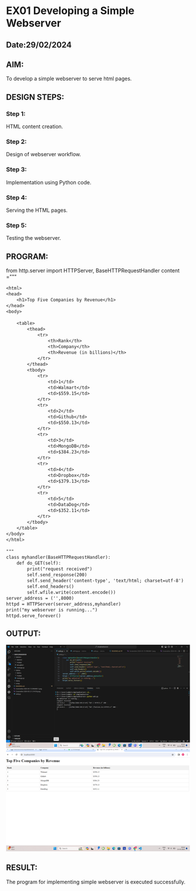 # EX01 Developing a Simple Webserver
## Date:29/02/2024

## AIM:
To develop a simple webserver to serve html pages.

## DESIGN STEPS:
### Step 1: 
HTML content creation.

### Step 2:
Design of webserver workflow.

### Step 3:
Implementation using Python code.

### Step 4:
Serving the HTML pages.

### Step 5:
Testing the webserver.

## PROGRAM:
from http.server import HTTPServer, BaseHTTPRequestHandler
content ="""
```
<html>
<head>
    <h1>Top Five Companies by Revenue</h1>
</head>
<body>
   
    <table>
        <thead>
            <tr>
                <th>Rank</th>
                <th>Company</th>
                <th>Revenue (in billions)</th>
            </tr>
        </thead>
        <tbody>
            <tr>
                <td>1</td>
                <td>Walmart</td>
                <td>$559.15</td>
            </tr>
            <tr>
                <td>2</td>
                <td>Github</td>
                <td>$550.13</td>
            </tr>
            <tr>
                <td>3</td>
                <td>MongoDB</td>
                <td>$384.23</td>
            </tr>
            <tr>
                <td>4</td>
                <td>Dropbox</td>
                <td>$379.13</td>
            </tr>
            <tr>
                <td>5</td>
                <td>DataDog</td>
                <td>$352.11</td>
            </tr>
        </tbody>
    </table>
</body>
</html>

"""
class myhandler(BaseHTTPRequestHandler):
    def do_GET(self):
        print("request received")
        self.send_response(200)
        self.send_header('content-type', 'text/html; charset=utf-8')
        self.end_headers()
        self.wfile.write(content.encode())
server_address = ('',8000)
httpd = HTTPServer(server_address,myhandler)
print("my webserver is running...")
httpd.serve_forever() 

```

## OUTPUT:

![alt text](<Screenshot 2024-03-22 091829.png>)
![alt text](<Screenshot 2024-03-15 094448-1.png>)


## RESULT:
The program for implementing simple webserver is executed successfully.
